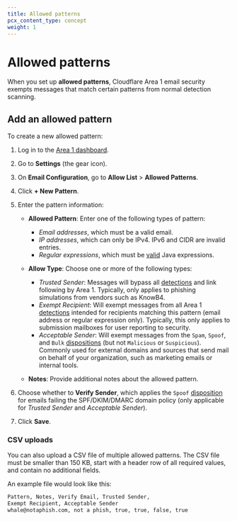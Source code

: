 ```yaml
---
title: Allowed patterns
pcx_content_type: concept
weight: 1
---
```


# Allowed patterns

When you set up **allowed patterns**, Cloudflare Area 1 email security exempts messages that match certain patterns from normal detection scanning.

## Add an allowed pattern

To create a new allowed pattern:

1. Log in to the [Area 1 dashboard](https://horizon.area1security.com/).
2. Go to **Settings** (the gear icon).
3. On **Email Configuration**, go to **Allow List** > **Allowed Patterns**.
4. Click **+ New Pattern**.
5. Enter the pattern information:

   - **Allowed Pattern**: Enter one of the following types of pattern:

     - _Email addresses_, which must be a valid email.
     - _IP addresses_, which can only be IPv4. IPv6 and CIDR are invalid entries.
     - _Regular expressions_, which must be [valid](https://www.freeformatter.com/java-regex-tester.html) Java expressions.

   - **Allow Type**: Choose one or more of the following types:

     - _Trusted Sender_: Messages will bypass all [detections](/email-security/reference/dispositions-and-attributes/) and link following by Area 1. Typically, only applies to phishing simulations from vendors such as KnowB4.
     - _Exempt Recipient_: Will exempt messages from all Area 1 [detections](/email-security/reference/dispositions-and-attributes/) intended for recipients matching this pattern (email address or regular expression only). Typically, this only applies to submission mailboxes for user reporting to security.
     - _Acceptable Sender_: Will exempt messages from the `Spam`, `Spoof`, and `Bulk` [dispositions](/email-security/reference/dispositions-and-attributes/#available-values) (but not `Malicious` or `Suspicious`). Commonly used for external domains and sources that send mail on behalf of your organization, such as marketing emails or internal tools.

   - **Notes**: Provide additional notes about the allowed pattern.

6. Choose whether to **Verify Sender**, which applies the `Spoof` [disposition](/email-security/reference/dispositions-and-attributes/#available-values) for emails failing the SPF/DKIM/DMARC domain policy (only applicable for _Trusted Sender_ and _Acceptable Sender_).
7. Click **Save**.

### CSV uploads

You can also upload a CSV file of multiple allowed patterns. The CSV file must be smaller than 150 KB, start with a header row of all required values, and contain no additional fields.

An example file would look like this:

```txt
Pattern, Notes, Verify Email, Trusted Sender,
Exempt Recipient, Acceptable Sender
whale@notaphish.com, not a phish, true, true, false, true
```
